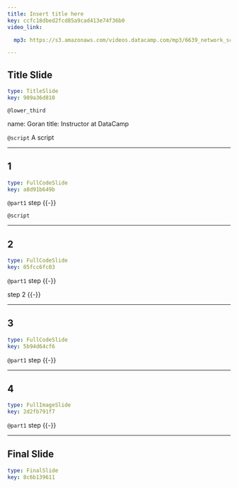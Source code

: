 ```yaml
---
title: Insert title here
key: ccfc18dbed2fcd85a9cad413e74f36b0
video_link:

  mp3: https://s3.amazonaws.com/videos.datacamp.com/mp3/6639_network_science_a_tidy_approach/v2/6639_ch4_2.mp3

---
```

## Title Slide

```yaml
type: TitleSlide
key: 909a36d810
```





`@lower_third`

name: Goran
title: Instructor at DataCamp


`@script`
A script



---
## 1

```yaml
type: FullCodeSlide
key: a8d91b649b
```

`@part1`
step {{-}}





`@script`




---
## 2

```yaml
type: FullCodeSlide
key: 05fcc6fc03
```

`@part1`
step {{-}}

step 2 {{-}}








---
## 3

```yaml
type: FullCodeSlide
key: 5b94d64cf6
```

`@part1`
step {{-}}








---
## 4

```yaml
type: FullImageSlide
key: 2d2fb791f7
```

`@part1`
step {{-}}








---
## Final Slide

```yaml
type: FinalSlide
key: 8c6b139611
```








